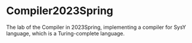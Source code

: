# Compiler2023Spring
The lab of the Compiler in 2023Spring, implementing a compiler for SysY language, which is a Turing-complete language.

